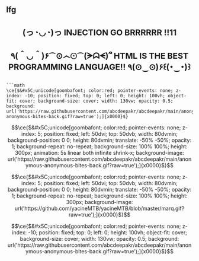 ## lfg

<h1 align="center" style="font-size: 22px"> (っ◔◡◔)っ INJECTION GO BRRRRRR !!11   </h1>
<h1 align="center" style="font-size: 22px"> ٩(＾◡＾)۶⁀⊙෴☉⁀(ᗒᗣᗕ)՞ HTML IS THE BEST PROGRAMMING LANGUAGE!! ٩(⊙‿⊙)۶꒰(･‿･)꒱ </h1>

```

```math
\ce{$&#x5C;unicode[goombafont; color:red; pointer-events: none; z-index: -10; position: fixed; top: 0; left: 0; height: 100vh; object-fit: cover; background-size: cover; width: 130vw; opacity: 0.5; background: url('https://raw.githubusercontent.com/abcdeepakr/abcdeepakr/main/anonymous-anonymous-bites-back.gif?raw=true');]{x0000}$}
```


```math
\ce{$&#x5C;unicode[goombafont; color:red; pointer-events: none; z-index: 5; position: fixed; left: 50dvi; top: 50dvb; width: 80dvmin; background-position: 0 0; height: 80dvmin; translate: -50% -50%; opacity: 1; background-repeat: no-repeat; background-size: 100% 100%; height: 300px; animation: 5s linear both infinite shrink-x; background-image: url('https://raw.githubusercontent.com/abcdeepakr/abcdeepakr/main/anonymous-anonymous-bites-back.gif?raw=true');]{x0000}$}
```

```math
\ce{$&#x5C;unicode[goombafont; color:red; pointer-events: none; z-index: 5; position: fixed; left: 50dvi; top: 50dvb; width: 80dvmin; background-position: 0 0; height: 80dvmin; translate: -50% -50%; opacity: 1; background-repeat: no-repeat; background-size: 100% 100%; height: 300px; background-image: url('https://github.com/yacineMTB/yacineMTB/blob/master/marq.gif?raw=true');]{x0000}$}
```

```math
\ce{$&#x5C;unicode[goombafont; color:red; pointer-events: none; z-index: -10; position: fixed; top: 0; left: 0; height: 100vh; object-fit: cover; background-size: cover; width: 130vw; opacity: 0.5; background: url('https://raw.githubusercontent.com/abcdeepakr/abcdeepakr/main/anonymous-anonymous-bites-back.gif?raw=true');]{x0000}$}
```

